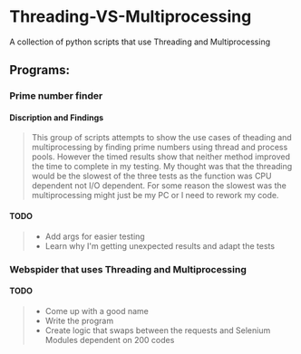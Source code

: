 # Threading-VS-Multiprocessing

A collection of python scripts that use Threading and Multiprocessing

## Programs:
### Prime number finder
#### Discription and Findings
> This group of scripts attempts to show the use cases of theading and multiprocessing by finding prime numbers using thread and process pools. However the timed results show that neither method improved the time to complete in my testing. My thought was that the threading would be the slowest of the three tests as the function was CPU dependent not I/O dependent. For some reason the slowest was the multiprocessing might just be my PC or I need to rework my code.
#### TODO
> - Add args for easier testing
> - Learn why I'm getting unexpected results and adapt the tests
### Webspider that uses Threading and Multiprocessing
#### TODO
> - Come up with a good name
> - Write the program
> - Create logic that swaps between the requests and Selenium Modules dependent on 200 codes
